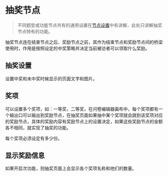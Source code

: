 ```index

```

```tag

```

```summary

```
# 抽奖节点

> 不同题型或功能节点共有的通用设置在[节点设置](../node-setting/concept.md)中有讲解，此处只讲解抽奖节点特有的功能。

抽奖节点连在结束节点之后、奖励节点之前，其作为结束节点和奖励节点间的桥梁使用时，作用是按照设定的中奖策略并决定当前被访者可以领取什么奖励。

## 抽奖设置
设置中奖和未中奖时候显示的页面文字和图片。

## 奖项
可以设置多个奖项，如：一等奖，二等奖，在问卷编辑器画布中，每个奖项都有一个输出口可以输出到奖励节点，在抽奖页面如果抽中某个奖项就会跳到该奖项对应的奖励节点，具体的奖励内容有奖励节点上的设置决定，如果这些奖励节点的金额各不相同，就实现了抽奖的功能。

每个奖项必须设定有多少份。

## 显示奖励信息
如果开启次功能，则抽奖页面上会显示各个奖项名称和他们的数量。
